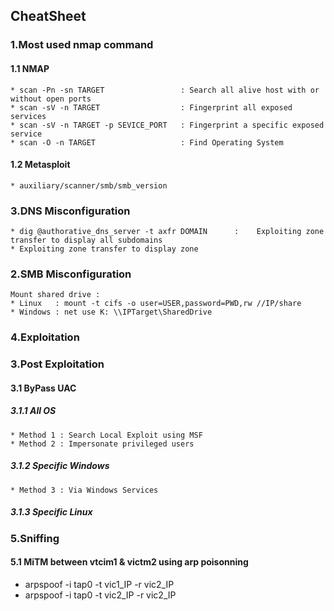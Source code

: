 ## CheatSheet 

### 1.Most used nmap command

#### 1.1 NMAP
    * scan -Pn -sn TARGET                 : Search all alive host with or without open ports 
    * scan -sV -n TARGET                  : Fingerprint all exposed services
    * scan -sV -n TARGET -p SEVICE_PORT   : Fingerprint a specific exposed service
    * scan -O -n TARGET                   : Find Operating System

#### 1.2 Metasploit
    * auxiliary/scanner/smb/smb_version 

### 3.DNS Misconfiguration

    * dig @authorative_dns_server -t axfr DOMAIN      :    Exploiting zone transfer to display all subdomains
    * Exploiting zone transfer to display zone

### 2.SMB Misconfiguration

    Mount shared drive : 
    * Linux   : mount -t cifs -o user=USER,password=PWD,rw //IP/share
    * Windows : net use K: \\IPTarget\SharedDrive


### 4.Exploitation


### 3.Post Exploitation

#### 3.1 ByPass UAC

##### 3.1.1 All OS

    * Method 1 : Search Local Exploit using MSF
    * Method 2 : Impersonate privileged users

##### 3.1.2 Specific Windows

    * Method 3 : Via Windows Services 
  
##### 3.1.3 Specific Linux

### 5.Sniffing

#### 5.1 MiTM between vtcim1 & victm2 using arp poisonning
* arpspoof -i tap0 -t vic1_IP -r vic2_IP
*  arpspoof -i tap0 -t vic2_IP -r vic2_IP
